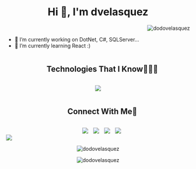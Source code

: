 <h1 align="center">Hi 👋, I'm dvelasquez</h1>
<p align="right"> <img src="https://komarev.com/ghpvc/?username=dodovelasquez&label=Profile%20views&color=0e75b6&style=flat" alt="dodovelasquez" /> </p>

<ul>
  <li>🔭 I’m currently working on DotNet, C#, SQLServer...</li>
  <li>🌱 I’m currently learning React :)</li>
</ul>

 <div align="center" id="user-content-toc">
   <ul align="center">
     <summary >
       <h2 style="display: inline-block">Technologies That I Know👨🏻‍💻</h2>
     </summary>
   </ul>
 </div>

 <p align="center">
		<a href="https://skillicons.dev">
			<img src="https://skillicons.dev/icons?i=git,cpp,css,dotnet,postgres,github,html,js,nginx,mysql,nodejs,postman,react,vscode,&perline=14" />
		</a>
	</p>

<div align="center" id="user-content-toc">
  <ul align="center">
    <summary><h2 style="display: inline-block">Connect With Me🤝</h2></summary>
  </ul>
</div>

<div align="center"  class="icons-social" style="margin-left: 10px;">
  <a style="margin-left: 10px;"  target="_blank" href="https://www.linkedin.com/in/dolmar-velasquez/">
  <img src="https://img.icons8.com/doodle/40/000000/linkedin--v2.png"></a>
  <a style="margin-left: 10px;" target="_blank" href="https://github.com/dodoVelasquez">
  <img src="https://img.icons8.com/doodle/40/000000/github--v1.png"></a>   
  <a style="margin-left: 10px;" target="_blank" href="https://twitter.com/dodo_502">
  <img src="https://img.icons8.com/doodle/1x/twitter-squared--v2.png" ></a>
  <a style="margin-left: 10px;" target="_blank" href="https://dvelasquez.dev/">
  <img src="https://img.icons8.com/doodle/40/000000/globe.png" ></a>
</div>

<img src="https://user-images.githubusercontent.com/73097560/115834477-dbab4500-a447-11eb-908a-139a6edaec5c.gif">
<p align="center"><img align="center" src="https://github-readme-stats.vercel.app/api/top-langs?username=dodovelasquez&show_icons=true&locale=en&layout=compact" alt="dodovelasquez" /></p>
<p align="center"><img align="center" src="https://github-readme-streak-stats.herokuapp.com/?user=dodovelasquez&" alt="dodovelasquez" /></p>
